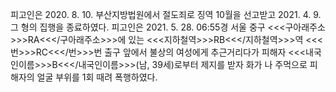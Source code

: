 피고인은 2020. 8. 10. 부산지방법원에서 절도죄로 징역 10월을 선고받고 2021. 4. 9. 그 형의 집행을 종료하였다.
피고인은 2021. 5. 28. 06:55경 서울 중구 <<<구아래주소>>>RA<<</구아래주소>>>에 있는 <<<지하철역>>>RB<<</지하철역>>>역 <<<번>>>RC<<</번>>>번 출구 앞에서 불상의 여성에게 추근거리다가 피해자 <<<내국인이름>>>B<<</내국인이름>>>(남, 39세)로부터 제지를 받자 화가 나 주먹으로 피해자의 얼굴 부위를 1회 때려 폭행하였다.